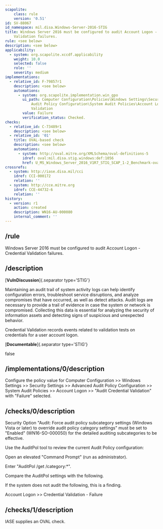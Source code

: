 ```yaml
---
scapolite:
    class: rule
    version: '0.51'
id: SV-88067
id_namespace: mil.disa.Windows-Server-2016-STIG
title: Windows Server 2016 must be configured to audit Account Logon - Credential
    Validation failures.
rule: <see below>
description: <see below>
applicability:
  - system: org.scapolite.xccdf.applicability
    weight: 10.0
    selected: false
    role: ''
    severity: medium
implementations:
  - relative_id: F-79857r1
    description: <see below>
    automations:
      - system: org.scapolite.implementation.win_gpo
        ui_path: Computer Configuration\Policies\Windows Settings\Security Settings\Advanced
            Audit Policy Configuration\System Audit Policies\Account Logon\Audit Credential
            Validation
        value: Failure
        verification_status: Checked.
checks:
  - relative_id: C-73489r1
    description: <see below>
  - relative_id: '01'
    title: OVAL-based check
    description: <see below>
    automations:
      - system: http://oval.mitre.org/XMLSchema/oval-definitions-5
        idref: oval:mil.disa.stig.windows:def:1056
        href: U_MS_Windows_Server_2016_V1R7_STIG_SCAP_1-2_Benchmark-oval.xml
crossrefs:
  - system: http://iase.disa.mil/cci
    idref: CCI-000172
    relation: ''
  - system: http://cce.mitre.org
    idref: CCE-44732-6
    relation: ''
history:
  - version: r1
    action: created
    description: WN16-AU-000080
    internal_comment: ''
---
```



## /rule

Windows Server 2016 must be configured to audit Account Logon - Credential Validation failures.

## /description

[**VulnDiscussion**]{.separator type='STIG'}

Maintaining an audit trail of system activity logs can help identify configuration errors, troubleshoot service disruptions, and analyze compromises that have occurred, as well as detect attacks. Audit logs are necessary to provide a trail of evidence in case the system or network is compromised. Collecting this data is essential for analyzing the security of information assets and detecting signs of suspicious and unexpected behavior.

Credential Validation records events related to validation tests on credentials for a user account logon.

[**Documentable**]{.separator type='STIG'}

false

## /implementations/0/description

Configure the policy value for Computer Configuration >> Windows Settings >> Security Settings >> Advanced Audit Policy Configuration >> System Audit Policies >> Account Logon >> "Audit Credential Validation" with "Failure" selected.

## /checks/0/description

Security Option "Audit: Force audit policy subcategory settings (Windows Vista or later) to override audit policy category settings" must be set to "Enabled" (WN16-SO-000050) for the detailed auditing subcategories to be effective.

Use the AuditPol tool to review the current Audit Policy configuration:

Open an elevated "Command Prompt" (run as administrator).

Enter "AuditPol /get /category:*".

Compare the AuditPol settings with the following.

If the system does not audit the following, this is a finding.

Account Logon >> Credential Validation - Failure

## /checks/1/description

IASE supplies an OVAL check.
